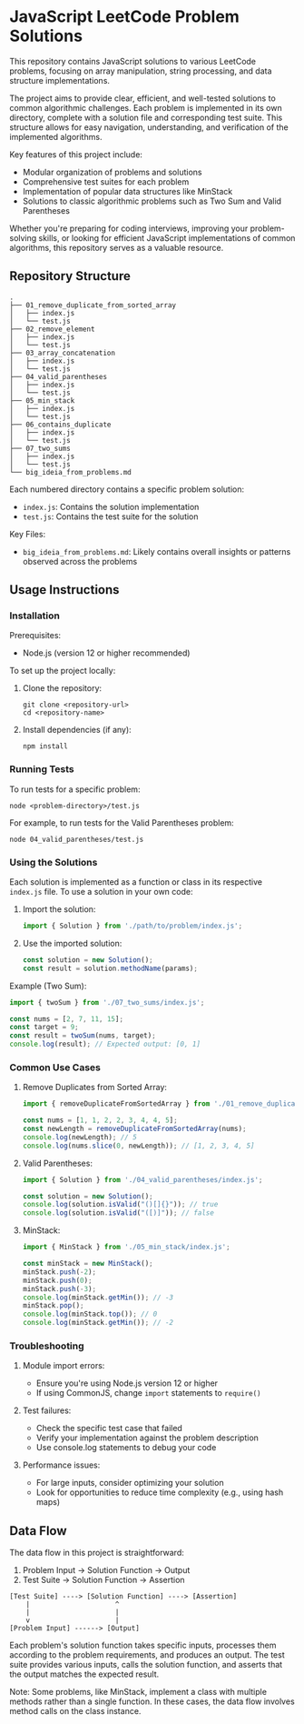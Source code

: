 # JavaScript LeetCode Problem Solutions

This repository contains JavaScript solutions to various LeetCode problems, focusing on array manipulation, string processing, and data structure implementations.

The project aims to provide clear, efficient, and well-tested solutions to common algorithmic challenges. Each problem is implemented in its own directory, complete with a solution file and corresponding test suite. This structure allows for easy navigation, understanding, and verification of the implemented algorithms.

Key features of this project include:
- Modular organization of problems and solutions
- Comprehensive test suites for each problem
- Implementation of popular data structures like MinStack
- Solutions to classic algorithmic problems such as Two Sum and Valid Parentheses

Whether you're preparing for coding interviews, improving your problem-solving skills, or looking for efficient JavaScript implementations of common algorithms, this repository serves as a valuable resource.

## Repository Structure

```
.
├── 01_remove_duplicate_from_sorted_array
│   ├── index.js
│   └── test.js
├── 02_remove_element
│   ├── index.js
│   └── test.js
├── 03_array_concatenation
│   ├── index.js
│   └── test.js
├── 04_valid_parentheses
│   ├── index.js
│   └── test.js
├── 05_min_stack
│   ├── index.js
│   └── test.js
├── 06_contains_duplicate
│   ├── index.js
│   └── test.js
├── 07_two_sums
│   ├── index.js
│   └── test.js
└── big_ideia_from_problems.md
```

Each numbered directory contains a specific problem solution:
- `index.js`: Contains the solution implementation
- `test.js`: Contains the test suite for the solution

Key Files:
- `big_ideia_from_problems.md`: Likely contains overall insights or patterns observed across the problems

## Usage Instructions

### Installation

Prerequisites:
- Node.js (version 12 or higher recommended)

To set up the project locally:

1. Clone the repository:
   ```
   git clone <repository-url>
   cd <repository-name>
   ```

2. Install dependencies (if any):
   ```
   npm install
   ```

### Running Tests

To run tests for a specific problem:

```
node <problem-directory>/test.js
```

For example, to run tests for the Valid Parentheses problem:

```
node 04_valid_parentheses/test.js
```

### Using the Solutions

Each solution is implemented as a function or class in its respective `index.js` file. To use a solution in your own code:

1. Import the solution:
   ```javascript
   import { Solution } from './path/to/problem/index.js';
   ```

2. Use the imported solution:
   ```javascript
   const solution = new Solution();
   const result = solution.methodName(params);
   ```

Example (Two Sum):

```javascript
import { twoSum } from './07_two_sums/index.js';

const nums = [2, 7, 11, 15];
const target = 9;
const result = twoSum(nums, target);
console.log(result); // Expected output: [0, 1]
```

### Common Use Cases

1. Remove Duplicates from Sorted Array:
   ```javascript
   import { removeDuplicateFromSortedArray } from './01_remove_duplicate_from_sorted_array/index.js';

   const nums = [1, 1, 2, 2, 3, 4, 4, 5];
   const newLength = removeDuplicateFromSortedArray(nums);
   console.log(newLength); // 5
   console.log(nums.slice(0, newLength)); // [1, 2, 3, 4, 5]
   ```

2. Valid Parentheses:
   ```javascript
   import { Solution } from './04_valid_parentheses/index.js';

   const solution = new Solution();
   console.log(solution.isValid("()[]{}")); // true
   console.log(solution.isValid("([)]")); // false
   ```

3. MinStack:
   ```javascript
   import { MinStack } from './05_min_stack/index.js';

   const minStack = new MinStack();
   minStack.push(-2);
   minStack.push(0);
   minStack.push(-3);
   console.log(minStack.getMin()); // -3
   minStack.pop();
   console.log(minStack.top()); // 0
   console.log(minStack.getMin()); // -2
   ```

### Troubleshooting

1. Module import errors:
   - Ensure you're using Node.js version 12 or higher
   - If using CommonJS, change `import` statements to `require()`

2. Test failures:
   - Check the specific test case that failed
   - Verify your implementation against the problem description
   - Use console.log statements to debug your code

3. Performance issues:
   - For large inputs, consider optimizing your solution
   - Look for opportunities to reduce time complexity (e.g., using hash maps)

## Data Flow

The data flow in this project is straightforward:

1. Problem Input -> Solution Function -> Output
2. Test Suite -> Solution Function -> Assertion

```
[Test Suite] ----> [Solution Function] ----> [Assertion]
    |                     ^
    |                     |
    v                     |
[Problem Input] ------> [Output]
```

Each problem's solution function takes specific inputs, processes them according to the problem requirements, and produces an output. The test suite provides various inputs, calls the solution function, and asserts that the output matches the expected result.

Note: Some problems, like MinStack, implement a class with multiple methods rather than a single function. In these cases, the data flow involves method calls on the class instance.